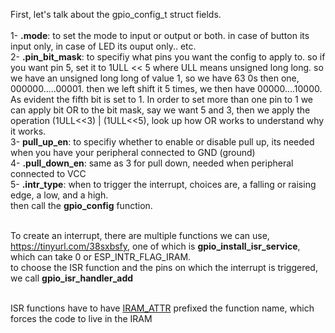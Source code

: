 First, let's talk about the gpio_config_t struct fields. <br> <br>
1- **.mode**: to set the mode to input or output or both. in case of button its input only, in case of LED its ouput only.. etc.<br>
2- **.pin_bit_mask**: to specifiy what pins you want the config to apply to. so if you want pin 5, set it to 1ULL << 5 where ULL means unsigned long long. so we have an unsigned long long of value 1, so we have 63 0s then one, 000000.....00001. then we left shift it 5 times, we then have 00000....10000. As evident the fifth bit is set to 1. In order to set more than one pin to 1 we can apply bit OR to the bit mask, say we want 5 and 3, then we apply the operation (1ULL<<3) | (1ULL<<5), look up how OR works to understand why it works.<br>
3- **pull_up_en**: to specifiy whether to enable or disable pull up, its needed when you have your peripheral connected to GND (ground)<br>
4- **.pull_down_en**: same as 3 for pull down, needed when peripheral connected to VCC<br>
5- **.intr_type**:  when to trigger the interrupt, choices are, a falling or raising edge, a low, and a high.<br>
then call the **gpio_config** function.<br><br>

To create an interrupt, there are multiple functions we can use, https://tinyurl.com/38sxbsfy, one of which is **gpio_install_isr_service**, which can take 0 or ESP_INTR_FLAG_IRAM. <br>
to choose the ISR function and the pins on which the interrupt is triggered, we call **gpio_isr_handler_add**<br><br>

ISR functions have to have [IRAM_ATTR](https://tinyurl.com/38sxbsfy) prefixed the function name, which forces the code to live in the IRAM<br>


